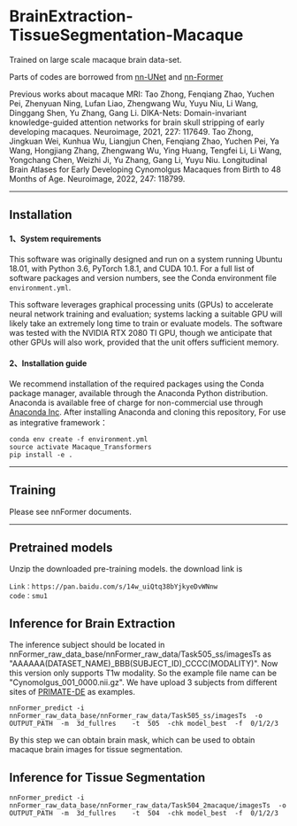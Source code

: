 # BrainExtraction-TissueSegmentation-Macaque
Trained on large scale macaque brain data-set.

Parts of codes are borrowed from [nn-UNet](https://github.com/MIC-DKFZ/nnUNet) and [nn-Former](https://github.com/282857341/nnFormer)

Previous works about macaque MRI:
Tao Zhong, Fenqiang Zhao, Yuchen Pei, Zhenyuan Ning, Lufan Liao, Zhengwang Wu, Yuyu Niu, Li Wang, Dinggang Shen, Yu Zhang, Gang Li. DIKA-Nets: Domain-invariant knowledge-guided attention networks for brain skull stripping of early developing macaques. Neuroimage, 2021, 227: 117649. 
Tao Zhong, Jingkuan Wei, Kunhua Wu, Liangjun Chen, Fenqiang Zhao, Yuchen Pei, Ya Wang, Hongjiang Zhang, Zhengwang Wu, Ying Huang, Tengfei Li, Li Wang, Yongchang Chen, Weizhi Ji, Yu Zhang, Gang Li, Yuyu Niu. Longitudinal Brain Atlases for Early Developing Cynomolgus Macaques from Birth to 48 Months of Age. Neuroimage, 2022, 247: 118799.

---
## Installation
#### 1、System requirements
This software was originally designed and run on a system running Ubuntu 18.01, with Python 3.6, PyTorch 1.8.1, and CUDA 10.1. For a full list of software packages and version numbers, see the Conda environment file `environment.yml`. 

This software leverages graphical processing units (GPUs) to accelerate neural network training and evaluation; systems lacking a suitable GPU will likely take an extremely long time to train or evaluate models. The software was tested with the NVIDIA RTX 2080 TI GPU, though we anticipate that other GPUs will also work, provided that the unit offers sufficient memory. 

#### 2、Installation guide

We recommend installation of the required packages using the Conda package manager, available through the Anaconda Python distribution. Anaconda is available free of charge for non-commercial use through [Anaconda Inc](https://www.anaconda.com/products/individual). After installing Anaconda and cloning this repository, For use as integrative framework：
```
conda env create -f environment.yml
source activate Macaque_Transformers
pip install -e .
```

---

## Training
Please see nnFormer documents.


---
## Pretrained models
Unzip the downloaded pre-training models.
the download link is 
```
Link：https://pan.baidu.com/s/14w_uiQtq38bYjkyeDvWNnw 
code：smu1
```


## Inference for Brain Extraction
The inference subject should be located in nnFormer_raw_data_base/nnFormer_raw_data/Task505_ss/imagesTs as "AAAAAA(DATASET_NAME)_BBB(SUBJECT_ID)_CCCC(MODALITY)".
Now this version only supports T1w modality. So the example file name can be "Cynomolgus_001_0000.nii.gz". We have upload 3 subjects from different sites of [PRIMATE-DE](http://fcon_1000.projects.nitrc.org/indi/PRIMEdownloads.html) as examples.

```
nnFormer_predict -i nnFormer_raw_data_base/nnFormer_raw_data/Task505_ss/imagesTs  -o  OUTPUT_PATH  -m  3d_fullres    -t  505  -chk model_best  -f  0/1/2/3
```
By this step we can obtain brain mask, which can be used to obtain macaque brain images for tissue segmentation.
## Inference for Tissue Segmentation
```
nnFormer_predict -i nnFormer_raw_data_base/nnFormer_raw_data/Task504_2macaque/imagesTs  -o  OUTPUT_PATH  -m  3d_fullres    -t  504  -chk model_best  -f  0/1/2/3
```


